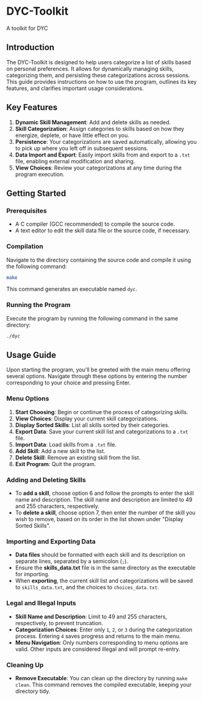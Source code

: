 # DYC-Toolkit
A toolkit for DYC

## Introduction
The DYC-Toolkit is designed to help users categorize a list of skills based on personal preferences. It allows for dynamically managing skills, categorizing them, and persisting these categorizations across sessions. This guide provides instructions on how to use the program, outlines its key features, and clarifies important usage considerations.

## Key Features

1. **Dynamic Skill Management**: Add and delete skills as needed.
2. **Skill Categorization**: Assign categories to skills based on how they energize, deplete, or have little effect on you.
3. **Persistence**: Your categorizations are saved automatically, allowing you to pick up where you left off in subsequent sessions.
4. **Data Import and Export**: Easily import skills from and export to a `.txt` file, enabling external modification and sharing.
5. **View Choices**: Review your categorizations at any time during the program execution.

## Getting Started

### Prerequisites

- A C compiler (GCC recommended) to compile the source code.
- A text editor to edit the skill data file or the source code, if necessary.

### Compilation

Navigate to the directory containing the source code and compile it using the following command:

```sh
make
```

This command generates an executable named `dyc`.

### Running the Program

Execute the program by running the following command in the same directory:

```sh
./dyc
```

## Usage Guide

Upon starting the program, you'll be greeted with the main menu offering several options. Navigate through these options by entering the number corresponding to your choice and pressing Enter.

### Menu Options

1. **Start Choosing**: Begin or continue the process of categorizing skills.
2. **View Choices**: Display your current skill categorizations.
3. **Display Sorted Skills**: List all skills sorted by their categories.
4. **Export Data**: Save your current skill list and categorizations to a `.txt` file.
5. **Import Data**: Load skills from a `.txt` file.
6. **Add Skill**: Add a new skill to the list.
7. **Delete Skill**: Remove an existing skill from the list.
8. **Exit Program**: Quit the program.

### Adding and Deleting Skills

- To **add a skill**, choose option 6 and follow the prompts to enter the skill name and description. The skill name and description are limited to 49 and 255 characters, respectively.
- To **delete a skill**, choose option 7, then enter the number of the skill you wish to remove, based on its order in the list shown under "Display Sorted Skills".

### Importing and Exporting Data

- **Data files** should be formatted with each skill and its description on separate lines, separated by a semicolon (`;`).
- Ensure the **skills_data.txt** file is in the same directory as the executable for importing.
- When **exporting**, the current skill list and categorizations will be saved to `skills_data.txt`, and the choices to `choices_data.txt`.

### Legal and Illegal Inputs

- **Skill Name and Description**: Limit to 49 and 255 characters, respectively, to prevent truncation.
- **Categorization Choices**: Enter only `1`, `2`, or `3` during the categorization process. Entering `4` saves progress and returns to the main menu.
- **Menu Navigation**: Only numbers corresponding to menu options are valid. Other inputs are considered illegal and will prompt re-entry.

### Cleaning Up

- **Remove Executable**: You can clean up the directory by running `make clean`. This command removes the compiled executable, keeping your directory tidy.